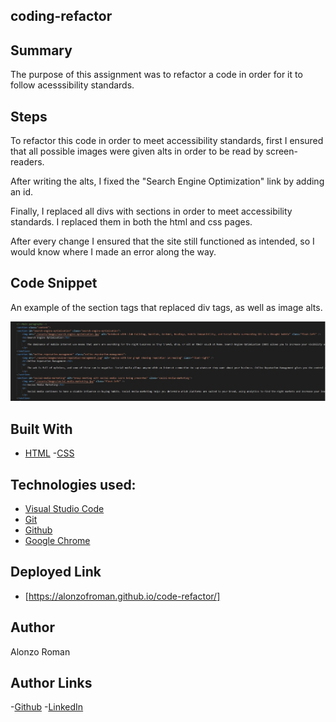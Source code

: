 ## coding-refactor


## Summary
The purpose of this assignment was to refactor a code in order for it to follow acesssibility standards.

## Steps
To refactor this code in order to meet accessibility standards, first I ensured that all possible images were given alts in order to be read by screen-readers. 

After writing the alts, I fixed the "Search Engine Optimization" link by adding an id.

Finally, I replaced all divs with sections in order to meet accessibility standards. I replaced them in both the html and css pages. 

After every change I ensured that the site still functioned as intended, so I would know where I made an error along the way. 

## Code Snippet
An example of the section tags that replaced div tags, as well as image alts.

<img src="./assets/read-images/refactor-snippet.jpg">

## Built With
- [HTML](https://developer.mozilla.org/en-US/docs/Web/HTML)
-[CSS](https://developer.mozilla.org/en-US/docs/Web/CSS)

## Technologies used:
- [Visual Studio Code](https://code.visualstudio.com/)
- [Git](https://git-scm.com/)
- [Github](https://github.com/)
- [Google Chrome](https://www.google.com/chrome/)

## Deployed Link
* [https://alonzofroman.github.io/code-refactor/]


## Author
Alonzo Roman

## Author Links
-[Github](https://github.com/alonzofroman)
-[LinkedIn](https://www.linkedin.com/in/alonzo-roman/)




